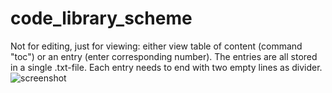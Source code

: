 # code_library_scheme
Not for editing, just for viewing: either view table of content (command "toc") or an entry (enter corresponding number). The entries are all stored in a single .txt-file. Each entry needs to end with two empty lines as divider.
![screenshot](https://user-images.githubusercontent.com/26798159/33534014-268c8f6a-d8a5-11e7-8763-b240d7df262e.JPG)
